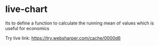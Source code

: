 # live-chart
 Its to define a function to calculate the running mean of values which is useful for economics


Try live link:
https://try.websharper.com/cache/0000d6
